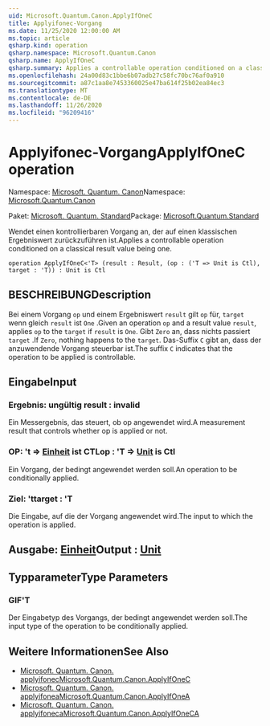 ```yaml
---
uid: Microsoft.Quantum.Canon.ApplyIfOneC
title: Applyifonec-Vorgang
ms.date: 11/25/2020 12:00:00 AM
ms.topic: article
qsharp.kind: operation
qsharp.namespace: Microsoft.Quantum.Canon
qsharp.name: ApplyIfOneC
qsharp.summary: Applies a controllable operation conditioned on a classical result value being one.
ms.openlocfilehash: 24a00d83c1bbe6b07adb27c58fc70bc76af0a910
ms.sourcegitcommit: a87c1aa8e7453360025e47ba614f25b02ea84ec3
ms.translationtype: MT
ms.contentlocale: de-DE
ms.lasthandoff: 11/26/2020
ms.locfileid: "96209416"
---
```

# <a name="applyifonec-operation"></a><span data-ttu-id="bc656-102">Applyifonec-Vorgang</span><span class="sxs-lookup"><span data-stu-id="bc656-102">ApplyIfOneC operation</span></span>

<span data-ttu-id="bc656-103">Namespace: [Microsoft. Quantum. Canon](xref:Microsoft.Quantum.Canon)</span><span class="sxs-lookup"><span data-stu-id="bc656-103">Namespace: [Microsoft.Quantum.Canon](xref:Microsoft.Quantum.Canon)</span></span>

<span data-ttu-id="bc656-104">Paket: [Microsoft. Quantum. Standard](https://nuget.org/packages/Microsoft.Quantum.Standard)</span><span class="sxs-lookup"><span data-stu-id="bc656-104">Package: [Microsoft.Quantum.Standard](https://nuget.org/packages/Microsoft.Quantum.Standard)</span></span>


<span data-ttu-id="bc656-105">Wendet einen kontrollierbaren Vorgang an, der auf einen klassischen Ergebniswert zurückzuführen ist.</span><span class="sxs-lookup"><span data-stu-id="bc656-105">Applies a controllable operation conditioned on a classical result value being one.</span></span>

```qsharp
operation ApplyIfOneC<'T> (result : Result, (op : ('T => Unit is Ctl), target : 'T)) : Unit is Ctl
```


## <a name="description"></a><span data-ttu-id="bc656-106">BESCHREIBUNG</span><span class="sxs-lookup"><span data-stu-id="bc656-106">Description</span></span>

<span data-ttu-id="bc656-107">Bei einem Vorgang `op` und einem Ergebniswert `result` gilt `op` für, `target` wenn gleich `result` ist `One` .</span><span class="sxs-lookup"><span data-stu-id="bc656-107">Given an operation `op` and a result value `result`, applies `op` to the `target` if `result` is `One`.</span></span> <span data-ttu-id="bc656-108">Gibt `Zero` an, dass nichts passiert `target` .</span><span class="sxs-lookup"><span data-stu-id="bc656-108">If `Zero`, nothing happens to the `target`.</span></span>
<span data-ttu-id="bc656-109">Das-Suffix `C` gibt an, dass der anzuwendende Vorgang steuerbar ist.</span><span class="sxs-lookup"><span data-stu-id="bc656-109">The suffix `C` indicates that the operation to be applied is controllable.</span></span>

## <a name="input"></a><span data-ttu-id="bc656-110">Eingabe</span><span class="sxs-lookup"><span data-stu-id="bc656-110">Input</span></span>

### <a name="result--__invalidresult__"></a><span data-ttu-id="bc656-111">Ergebnis: __ungültig <Result>__</span><span class="sxs-lookup"><span data-stu-id="bc656-111">result : __invalid<Result>__</span></span>

<span data-ttu-id="bc656-112">Ein Messergebnis, das steuert, ob op angewendet wird.</span><span class="sxs-lookup"><span data-stu-id="bc656-112">A measurement result that controls whether op is applied or not.</span></span>


### <a name="op--t--unit--is-ctl"></a><span data-ttu-id="bc656-113">OP: 't => [Einheit](xref:microsoft.quantum.lang-ref.unit)  ist CTL</span><span class="sxs-lookup"><span data-stu-id="bc656-113">op : 'T => [Unit](xref:microsoft.quantum.lang-ref.unit)  is Ctl</span></span>

<span data-ttu-id="bc656-114">Ein Vorgang, der bedingt angewendet werden soll.</span><span class="sxs-lookup"><span data-stu-id="bc656-114">An operation to be conditionally applied.</span></span>


### <a name="target--t"></a><span data-ttu-id="bc656-115">Ziel: 't</span><span class="sxs-lookup"><span data-stu-id="bc656-115">target : 'T</span></span>

<span data-ttu-id="bc656-116">Die Eingabe, auf die der Vorgang angewendet wird.</span><span class="sxs-lookup"><span data-stu-id="bc656-116">The input to which the operation is applied.</span></span>



## <a name="output--unit"></a><span data-ttu-id="bc656-117">Ausgabe: [Einheit](xref:microsoft.quantum.lang-ref.unit)</span><span class="sxs-lookup"><span data-stu-id="bc656-117">Output : [Unit](xref:microsoft.quantum.lang-ref.unit)</span></span>



## <a name="type-parameters"></a><span data-ttu-id="bc656-118">Typparameter</span><span class="sxs-lookup"><span data-stu-id="bc656-118">Type Parameters</span></span>

### <a name="t"></a><span data-ttu-id="bc656-119">GIF</span><span class="sxs-lookup"><span data-stu-id="bc656-119">'T</span></span>

<span data-ttu-id="bc656-120">Der Eingabetyp des Vorgangs, der bedingt angewendet werden soll.</span><span class="sxs-lookup"><span data-stu-id="bc656-120">The input type of the operation to be conditionally applied.</span></span>

## <a name="see-also"></a><span data-ttu-id="bc656-121">Weitere Informationen</span><span class="sxs-lookup"><span data-stu-id="bc656-121">See Also</span></span>

- [<span data-ttu-id="bc656-122">Microsoft. Quantum. Canon. applyifonec</span><span class="sxs-lookup"><span data-stu-id="bc656-122">Microsoft.Quantum.Canon.ApplyIfOneC</span></span>](xref:Microsoft.Quantum.Canon.ApplyIfOneC)
- [<span data-ttu-id="bc656-123">Microsoft. Quantum. Canon. applyifonea</span><span class="sxs-lookup"><span data-stu-id="bc656-123">Microsoft.Quantum.Canon.ApplyIfOneA</span></span>](xref:Microsoft.Quantum.Canon.ApplyIfOneA)
- [<span data-ttu-id="bc656-124">Microsoft. Quantum. Canon. applyifoneca</span><span class="sxs-lookup"><span data-stu-id="bc656-124">Microsoft.Quantum.Canon.ApplyIfOneCA</span></span>](xref:Microsoft.Quantum.Canon.ApplyIfOneCA)
